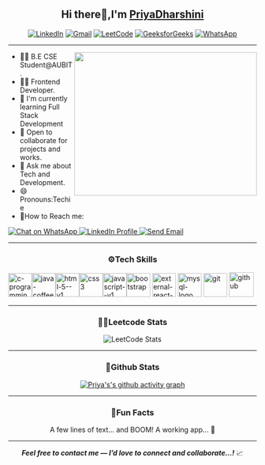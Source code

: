 <div align="center">
  
## Hi there👋,I'm [PriyaDharshini](https://www.linkedin.com/in/priya-dharshini-s-9a5b32292?lipi=urn%3Ali%3Apage%3Ad_flagship3_profile_view_base_contact_details%3Bgi%2FczMMzRZS31LrpTTor5Q%3D%3D)

[![LinkedIn](https://img.shields.io/badge/LinkedIn-0077B5?style=flat&logo=linkedin&logoColor=white)](https://www.linkedin.com/in/priya-dharshini-s-9a5b32292)         [![Gmail](https://img.shields.io/badge/Gmail-EA4335?style=flat&logo=gmail&logoColor=white)](mailto:priya04sundaram@gmail.com)     [![LeetCode](https://img.shields.io/badge/LeetCode-FFA116?style=flat&logo=leetcode&logoColor=black)](https://leetcode.com/u/priyacoder66/)     [![GeeksforGeeks](https://img.shields.io/badge/GeeksforGeeks-2F8D46?style=flat&logo=geeksforgeeks&logoColor=white)](https://www.geeksforgeeks.org/user/priya04sundaram/)   [![WhatsApp](https://img.shields.io/badge/Message%20Me-25D366?style=flat&logo=whatsapp&logoColor=white)](https://wa.me/919894724417?text=Hi%20Priya!%20I%20saw%20your%20GitHub%20profile.)

</div>

---

<img align="right" width="370" height="290" src="https://repository-images.githubusercontent.com/462900780/0a10af70-6cbf-46df-9071-0ff586a3b1d6">
<ul>
 <li>👩‍🎓 B.E CSE Student@AUBIT.</li>
<li>👩‍💻 Frontend Developer.</li>
<li>🌱 I'm currently learning Full Stack Development</li>
<li>🤝 Open to collaborate for projects and works.</li>
<li>💬 Ask me about Tech and Development.</li>
<li>😄Pronouns:Techie</li>
<li>🤙How to Reach me:</li>
</ul>
 
  <a href="https://wa.me/919894724417" target="_blank">
    <img src="https://img.shields.io/badge/WhatsApp-25D366?style=for-the-badge&logo=whatsapp&logoColor=white" alt="Chat on WhatsApp" />
  </a>


  <a href="https://www.linkedin.com/in/priya-dharshini-s-9a5b32292" target="_blank">
    <img src="https://img.shields.io/badge/LinkedIn-0077B5?style=for-the-badge&logo=linkedin&logoColor=white" alt="LinkedIn Profile" />
  </a>


  <a href="mailto:priya04sundaram@gmail.com" target="_blank">
    <img src="https://img.shields.io/badge/Gmail-EA4335?style=for-the-badge&logo=gmail&logoColor=white" alt="Send Email" />
  </a>



---

<div align="center">

### ⚙️Tech Skills
  
</div>

<img width="48" height="48" src="https://img.icons8.com/color/48/c-programming.png" alt="c-programming"/><img width="48" height="48" src="https://img.icons8.com/color/48/java-coffee-cup-logo--v1.png" alt="java-coffee-cup-logo--v1"/><img width="48" height="48" src="https://img.icons8.com/color/48/html-5--v1.png" alt="html-5--v1"/><img width="48" height="48" src="https://img.icons8.com/fluency/48/css3.png" alt="css3"/><img width="48" height="48" src="https://img.icons8.com/color/48/javascript--v1.png" alt="javascript--v1"/><img width="48" height="48" src="https://img.icons8.com/fluency/48/bootstrap.png" alt="bootstrap"/> <img width="48" height="48" src="https://img.icons8.com/external-tal-revivo-color-tal-revivo/48/external-react-a-javascript-library-for-building-user-interfaces-logo-color-tal-revivo.png" alt="external-react-a-javascript-library-for-building-user-interfaces-logo-color-tal-revivo"/>  <img width="48" height="48" src="https://img.icons8.com/color/48/mysql-logo.png" alt="mysql-logo"/> <img width="48" height="48" src="https://img.icons8.com/color/48/git.png" alt="git"/> <img width="50" height="50" src="https://img.icons8.com/ios-filled/50/github.png" alt="github"/>

---

<div align="center"> 

 ### 👩‍💻Leetcode Stats

![LeetCode Stats](https://leetcard.jacoblin.cool/priyacoder66?theme=dark&font=Marcellus&ext=heatmap)

</div>

---

<div align="center">


### 🤖Github Stats

[![Priya's's github activity graph](https://github-readme-activity-graph.vercel.app/graph?username=codegirl66&bg_color=000000&color=ffffff&line=29f52c&point=ffffff&area=true&hide_border=true)](https://github.com/ashutosh00710/github-readme-activity-graph)
  
</div>

---

<div align="center">

### 💬Fun Facts

  A few lines of text... and BOOM! A working app... 🚀
  
</div>

---

<div align="center">

***Feel free to contact me — I’d love to connect and collaborate...!*** 📈 
   
</div>
